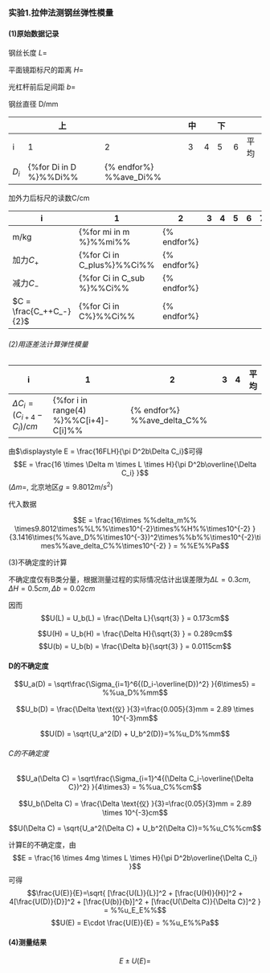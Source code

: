 ### 实验1.拉伸法测钢丝弹性模量

#### (1)原始数据记录

钢丝长度 $L = %%L%%cm$

平面镜距标尺的距离 $H = %%H%%cm$

光杠杆前后足间距 $b = %%b%%cm$

钢丝直径  D/mm

|           | 上   |      | 中   |      | 下   |      |      |
| --------- | ---- | ---- | ---- | ---- | ---- | ---- | ---- |
| i         | 1    | 2    | 3    | 4    | 5    | 6    | 平均 |
| $D_i$     |{%for Di in D %}%%Di%% | {% endfor%}    %%ave_Di%%|

加外力后标尺的读数C/cm

| i    | 1    | 2    | 3    | 4    | 5    | 6    | 7    | 8    |
| ---- | ---- | ---- | ---- | ---- | ---- | ---- | ---- | ---- |
| m/kg|{%for mi in m %}%%mi%% | {% endfor%}
| 加力$C_+$|{%for Ci in C_plus%}%%Ci%% | {% endfor%}
| 减力$C_-$|{%for Ci in C_sub %}%%Ci%% | {% endfor%}
| $C = \frac{C_++C_-}{2}$ |{%for Ci in C%}%%Ci%% | {% endfor%}

###### (2)用逐差法计算弹性模量



| i                             | 1    | 2    | 3    | 4    | 平均 |
| ----------------------------- | ---- | ---- | ---- | ---- | ---- |
| $\Delta C_i=(C_{i+4}-C_i)/cm$ |{%for i in range(4) %}%%C[i+4]-C[i]%% | {% endfor%}    %%ave_delta_C%%|

由$\displaystyle E = \frac{16FLH}{\pi D^2b\Delta C_i}$可得$$E = \frac{16 \times \Delta m \times L \times H}{\pi D^2b\overline{\Delta C_i} }$$($\Delta m=%%delta_m%%kg$, 北京地区$g = 9.8012m/s^2$)

代入数据

$$E = \frac{16\times %%delta_m%% \times9.8012\times%%L%%\times10^{-2}\times%%H%%\times10^{-2} }{3.1416\times(%%ave_D%%\times10^{-3})^2\times%%b%%\times10^{-2}\times%%ave_delta_C%%\times10^{-2} } = %%E%%Pa$$

(3)不确定度的计算

不确定度仅有B类分量，根据测量过程的实际情况估计出误差限为$\Delta L = 0.3cm, \Delta H = 0.5cm, \Delta b = 0.02cm$

因而 $$U(L) = U_b(L) = \frac{\Delta L}{\sqrt{3} } = 0.173cm$$

$$U(H) = U_b(H) = \frac{\Delta H}{\sqrt{3} } = 0.289cm$$ 
$$U(b) = U_b(b) = \frac{\Delta b}{\sqrt{3} } = 0.0115cm$$ 

#### D的不确定度

$$U_a(D) = \sqrt\frac{\Sigma_{i=1}^6{(D_i-\overline{D})^2} }{6\times5} = %%ua_D%%mm$$

$$U_b(D) = \frac{\Delta \text{仪} }{3}=\frac{0.005}{3}mm = 2.89 \times 10^{-3}mm$$

$$U(D) = \sqrt{U_a^2(D) + U_b^2(D)}=%%u_D%%mm$$

###### C的不确定度

$$U_a(\Delta C) = \sqrt\frac{\Sigma_{i=1}^4{(\Delta C_i-\overline{\Delta C})^2} }{4\times3} = %%ua_C%%cm$$

$$U_b(\Delta C) = \frac{\Delta \text{仪} }{3}=\frac{0.05}{3}mm = 2.89 \times 10^{-3}cm$$

$$U(\Delta C) = \sqrt{U_a^2(\Delta C) + U_b^2(\Delta C)}=%%u_C%%cm$$

计算E的不确定度，由$$E = \frac{16 \times 4mg \times L \times H}{\pi D^2b\overline{\Delta C_i} }$$可得
$$\frac{U(E)}{E}=\sqrt{ [\frac{U(L)}{L}]^2 + [\frac{U(H)}{H}]^2 + 4[\frac{U(D)}{D}]^2 + [\frac{U(b)}{b}]^2 + [\frac{U(\Delta C)}{\Delta C}]^2 } = %%u_E_E%%$$
$$U(E) = E\cdot \frac{U(E)}{E} = %%u_E%%Pa$$

#### (4)测量结果

$$E \pm U(E) = %%final%% Pa$$

